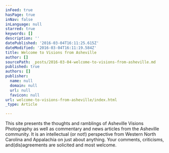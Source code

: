 ```yaml
---
inFeed: true
hasPage: true
inNav: false
inLanguage: null
starred: true
keywords: []
description: ''
datePublished: '2016-03-04T16:11:25.615Z'
dateModified: '2016-03-04T16:11:19.584Z'
title: Welcome to Visions from Asheville
author: []
sourcePath: _posts/2016-03-04-welcome-to-visions-from-asheville.md
published: true
authors: []
publisher:
  name: null
  domain: null
  url: null
  favicon: null
url: welcome-to-visions-from-asheville/index.html
_type: Article

---
```

This site presents the thoughts and ramblings of Asheville Visions Photography as well as commentary and news articles from the Asheville community. It is an intellectual (or not!) perspective from Western North Carolina and Appalachia on just about anything. Your comments, criticisms, and(dis)agreements are solicited and most welcome.